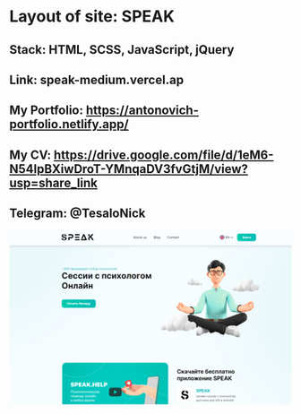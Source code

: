 #  Layout of site: SPEAK
## Stack: HTML, SCSS, JavaScript, jQuery

## Link: speak-medium.vercel.ap

## My Portfolio: https://antonovich-portfolio.netlify.app/
## My CV: https://drive.google.com/file/d/1eM6-N54lpBXiwDroT-YMnqaDV3fvGtjM/view?usp=share_link

## Telegram: @TesaloNick

![Image alt](./img/CoverPage.png)

